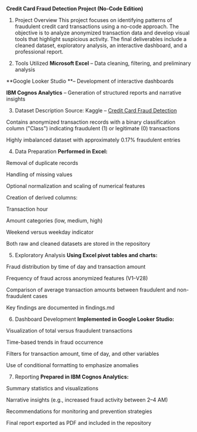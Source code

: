 **Credit Card Fraud Detection Project (No-Code Edition)**
1. Project Overview
This project focuses on identifying patterns of fraudulent credit card transactions using a no-code approach. The objective is to analyze anonymized transaction data and develop visual tools that highlight suspicious activity. The final deliverables include a cleaned dataset, exploratory analysis, an interactive dashboard, and a professional report.

2. Tools Utilized
**Microsoft Excel** – Data cleaning, filtering, and preliminary analysis

**Google Looker Studio **– Development of interactive dashboards

**IBM Cognos Analytics** – Generation of structured reports and narrative insights

3. Dataset Description
Source: Kaggle – [Credit Card Fraud Detection](https://www.kaggle.com/datasets/mlg-ulb/creditcardfraud?select=creditcard.csv)

Contains anonymized transaction records with a binary classification column ("Class") indicating fraudulent (1) or legitimate (0) transactions

Highly imbalanced dataset with approximately 0.17% fraudulent entries

4. Data Preparation
**Performed in Excel:**

Removal of duplicate records

Handling of missing values

Optional normalization and scaling of numerical features

Creation of derived columns:

Transaction hour

Amount categories (low, medium, high)

Weekend versus weekday indicator

Both raw and cleaned datasets are stored in the repository

5. Exploratory Analysis
**Using Excel pivot tables and charts:**

Fraud distribution by time of day and transaction amount

Frequency of fraud across anonymized features (V1–V28)

Comparison of average transaction amounts between fraudulent and non-fraudulent cases

Key findings are documented in findings.md

6. Dashboard Development
**Implemented in Google Looker Studio:**

Visualization of total versus fraudulent transactions

Time-based trends in fraud occurrence

Filters for transaction amount, time of day, and other variables

Use of conditional formatting to emphasize anomalies

7. Reporting
**Prepared in IBM Cognos Analytics:**

Summary statistics and visualizations

Narrative insights (e.g., increased fraud activity between 2–4 AM)

Recommendations for monitoring and prevention strategies

Final report exported as PDF and included in the repository
